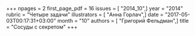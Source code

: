 +++
npages = 2
first_page_pdf = 16
issues = [ "2014_10",]
year = "2014"
rubric = "Четыре задачи"
illustrators = [ "Анна Горлач",]
date = "2017-05-03T00:17:31+03:00"
month = "10"
authors = [ "Григорий Фельдман",]
title = "Сосуды с секретом"
+++
